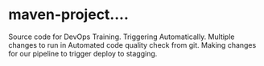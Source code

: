 #   maven-project....
Source code for DevOps Training. Triggering Automatically.
Multiple changes to run in Automated code quality check from git.
Making changes for our pipeline to trigger deploy to stagging.
